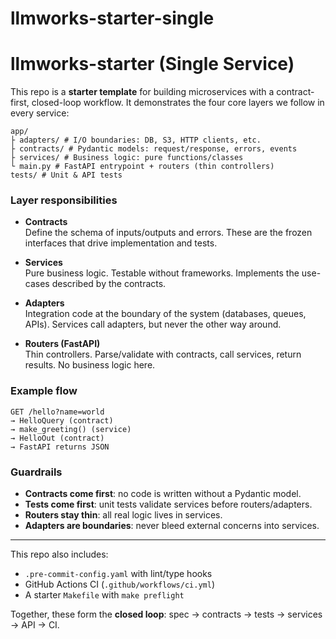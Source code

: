 # llmworks-starter-single

# llmworks-starter (Single Service)

This repo is a **starter template** for building microservices with a
contract-first, closed-loop workflow. It demonstrates the four core layers
we follow in every service:

```
app/
├ adapters/ # I/O boundaries: DB, S3, HTTP clients, etc.
├ contracts/ # Pydantic models: request/response, errors, events
├ services/ # Business logic: pure functions/classes
└ main.py # FastAPI entrypoint + routers (thin controllers)
tests/ # Unit & API tests
```


### Layer responsibilities

- **Contracts**  
  Define the schema of inputs/outputs and errors. These are the frozen
  interfaces that drive implementation and tests.

- **Services**  
  Pure business logic. Testable without frameworks. Implements the use-cases
  described by the contracts.

- **Adapters**  
  Integration code at the boundary of the system (databases, queues, APIs).
  Services call adapters, but never the other way around.

- **Routers (FastAPI)**  
  Thin controllers. Parse/validate with contracts, call services, return
  results. No business logic here.

### Example flow

```
GET /hello?name=world
→ HelloQuery (contract)
→ make_greeting() (service)
→ HelloOut (contract)
→ FastAPI returns JSON
```


### Guardrails

- **Contracts come first**: no code is written without a Pydantic model.  
- **Tests come first**: unit tests validate services before routers/adapters.  
- **Routers stay thin**: all real logic lives in services.  
- **Adapters are boundaries**: never bleed external concerns into services.  

---

This repo also includes:

- `.pre-commit-config.yaml` with lint/type hooks  
- GitHub Actions CI (`.github/workflows/ci.yml`)  
- A starter `Makefile` with `make preflight`  

Together, these form the **closed loop**:
spec → contracts → tests → services → API → CI.


